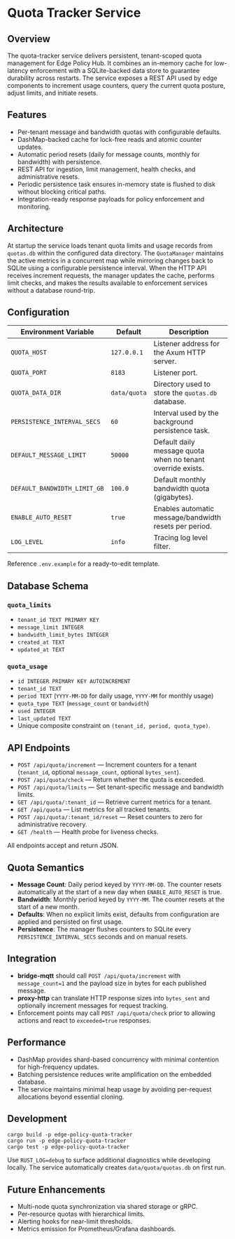# Quota Tracker Service

## Overview
The quota-tracker service delivers persistent, tenant-scoped quota management for Edge Policy Hub. It combines an in-memory cache for low-latency enforcement with a SQLite-backed data store to guarantee durability across restarts. The service exposes a REST API used by edge components to increment usage counters, query the current quota posture, adjust limits, and initiate resets.

## Features
- Per-tenant message and bandwidth quotas with configurable defaults.
- DashMap-backed cache for lock-free reads and atomic counter updates.
- Automatic period resets (daily for message counts, monthly for bandwidth) with persistence.
- REST API for ingestion, limit management, health checks, and administrative resets.
- Periodic persistence task ensures in-memory state is flushed to disk without blocking critical paths.
- Integration-ready response payloads for policy enforcement and monitoring.

## Architecture
At startup the service loads tenant quota limits and usage records from `quotas.db` within the configured data directory. The `QuotaManager` maintains the active metrics in a concurrent map while mirroring changes back to SQLite using a configurable persistence interval. When the HTTP API receives increment requests, the manager updates the cache, performs limit checks, and makes the results available to enforcement services without a database round-trip.

## Configuration
| Environment Variable | Default | Description |
| --- | --- | --- |
| `QUOTA_HOST` | `127.0.0.1` | Listener address for the Axum HTTP server. |
| `QUOTA_PORT` | `8183` | Listener port. |
| `QUOTA_DATA_DIR` | `data/quota` | Directory used to store the `quotas.db` database. |
| `PERSISTENCE_INTERVAL_SECS` | `60` | Interval used by the background persistence task. |
| `DEFAULT_MESSAGE_LIMIT` | `50000` | Default daily message quota when no tenant override exists. |
| `DEFAULT_BANDWIDTH_LIMIT_GB` | `100.0` | Default monthly bandwidth quota (gigabytes). |
| `ENABLE_AUTO_RESET` | `true` | Enables automatic message/bandwidth resets per period. |
| `LOG_LEVEL` | `info` | Tracing log level filter. |

Reference `.env.example` for a ready-to-edit template.

## Database Schema
### `quota_limits`
- `tenant_id TEXT PRIMARY KEY`
- `message_limit INTEGER`
- `bandwidth_limit_bytes INTEGER`
- `created_at TEXT`
- `updated_at TEXT`

### `quota_usage`
- `id INTEGER PRIMARY KEY AUTOINCREMENT`
- `tenant_id TEXT`
- `period TEXT` (`YYYY-MM-DD` for daily usage, `YYYY-MM` for monthly usage)
- `quota_type TEXT` (`message_count` or `bandwidth`)
- `used INTEGER`
- `last_updated TEXT`
- Unique composite constraint on `(tenant_id, period, quota_type)`.

## API Endpoints
- `POST /api/quota/increment` — Increment counters for a tenant (`tenant_id`, optional `message_count`, optional `bytes_sent`).
- `POST /api/quota/check` — Return whether the quota is exceeded.
- `POST /api/quota/limits` — Set tenant-specific message and bandwidth limits.
- `GET /api/quota/:tenant_id` — Retrieve current metrics for a tenant.
- `GET /api/quota` — List metrics for all tracked tenants.
- `POST /api/quota/:tenant_id/reset` — Reset counters to zero for administrative recovery.
- `GET /health` — Health probe for liveness checks.

All endpoints accept and return JSON.

## Quota Semantics
- **Message Count**: Daily period keyed by `YYYY-MM-DD`. The counter resets automatically at the start of a new day when `ENABLE_AUTO_RESET` is true.
- **Bandwidth**: Monthly period keyed by `YYYY-MM`. The counter resets at the start of a new month.
- **Defaults**: When no explicit limits exist, defaults from configuration are applied and persisted on first usage.
- **Persistence**: The manager flushes counters to SQLite every `PERSISTENCE_INTERVAL_SECS` seconds and on manual resets.

## Integration
- **bridge-mqtt** should call `POST /api/quota/increment` with `message_count=1` and the payload size in bytes for each published message.
- **proxy-http** can translate HTTP response sizes into `bytes_sent` and optionally increment messages for request tracking.
- Enforcement points may call `POST /api/quota/check` prior to allowing actions and react to `exceeded=true` responses.

## Performance
- DashMap provides shard-based concurrency with minimal contention for high-frequency updates.
- Batching persistence reduces write amplification on the embedded database.
- The service maintains minimal heap usage by avoiding per-request allocations beyond essential cloning.

## Development
```
cargo build -p edge-policy-quota-tracker
cargo run -p edge-policy-quota-tracker
cargo test -p edge-policy-quota-tracker
```

Use `RUST_LOG=debug` to surface additional diagnostics while developing locally. The service automatically creates `data/quota/quotas.db` on first run.

## Future Enhancements
- Multi-node quota synchronization via shared storage or gRPC.
- Per-resource quotas with hierarchical limits.
- Alerting hooks for near-limit thresholds.
- Metrics emission for Prometheus/Grafana dashboards.
